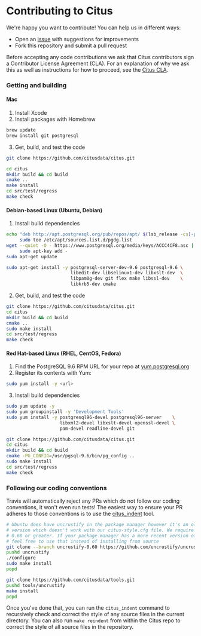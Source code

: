 # Contributing to Citus

We're happy you want to contribute! You can help us in different ways:

* Open an [issue](https://github.com/citusdata/citus/issues) with
  suggestions for improvements
* Fork this repository and submit a pull request

Before accepting any code contributions we ask that Citus contributors
sign a Contributor License Agreement (CLA). For an explanation of
why we ask this as well as instructions for how to proceed, see the
[Citus CLA](https://cla.citusdata.com).

### Getting and building

#### Mac

1. Install Xcode
2. Install packages with Homebrew

  ```bash
  brew update
  brew install git postgresql
  ```

3. Get, build, and test the code

  ```bash
  git clone https://github.com/citusdata/citus.git

  cd citus
  mkdir build && cd build
  cmake ..
  make install
  cd src/test/regress
  make check
  ```

#### Debian-based Linux (Ubuntu, Debian)

1. Install build dependencies

  ```bash
  echo "deb http://apt.postgresql.org/pub/repos/apt/ $(lsb_release -cs)-pgdg main" | \
       sudo tee /etc/apt/sources.list.d/pgdg.list
  wget --quiet -O - https://www.postgresql.org/media/keys/ACCC4CF8.asc | \
       sudo apt-key add -
  sudo apt-get update

  sudo apt-get install -y postgresql-server-dev-9.6 postgresql-9.6 \
                          libedit-dev libselinux1-dev libxslt-dev  \
                          libpam0g-dev git flex make libssl-dev    \
                          libkrb5-dev cmake
  ```

2. Get, build, and test the code

  ```bash
  git clone https://github.com/citusdata/citus.git
  cd citus
  mkdir build && cd build
  cmake ..
  sudo make install
  cd src/test/regress
  make check
  ```

#### Red Hat-based Linux (RHEL, CentOS, Fedora)

1. Find the PostgreSQL 9.6 RPM URL for your repo at [yum.postgresql.org](http://yum.postgresql.org/repopackages.php#pg96)
2. Register its contents with Yum:

  ```bash
  sudo yum install -y <url>
  ```

3. Install build dependencies

  ```bash
  sudo yum update -y
  sudo yum groupinstall -y 'Development Tools'
  sudo yum install -y postgresql96-devel postgresql96-server    \
                      libxml2-devel libxslt-devel openssl-devel \
                      pam-devel readline-devel git

  git clone https://github.com/citusdata/citus.git
  cd citus
  mkdir build && cd build
  cmake -PG_CONFIG=/usr/pgsql-9.6/bin/pg_config ..
  sudo make install
  cd src/test/regress
  make check
  ```

### Following our coding conventions

Travis will automatically reject any PRs which do not follow our coding conventions, it
won't even run tests! The easiest way to ensure your PR adheres to those conventions is
to use the [citus_indent](https://github.com/citusdata/tools/tree/develop/uncrustify)
tool.

  ```bash
  # Ubuntu does have uncrustify in the package manager however it's an older
  # version which doesn't work with our citus-style.cfg file. We require version
  # 0.60 or greater. If your package manager has a more recent version of uncrustify
  # feel free to use that instead of installing from source
  git clone --branch uncrustify-0.60 https://github.com/uncrustify/uncrustify.git
  pushd uncrustify
  ./configure
  sudo make install
  popd

  git clone https://github.com/citusdata/tools.git
  pushd tools/uncrustify
  make install
  popd
  ```

Once you've done that, you can run the `citus_indent` command to recursively check and
correct the style of any source files in the current directory. You can also run `make
reindent` from within the Citus repo to correct the style of all source files in the
repository.
